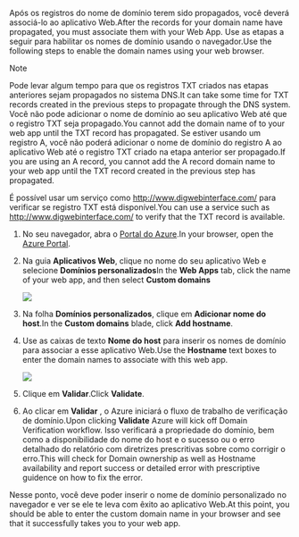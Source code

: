 <span data-ttu-id="0b48d-101">Após os registros do nome de domínio terem sido propagados, você deverá associá-lo ao aplicativo Web.</span><span class="sxs-lookup"><span data-stu-id="0b48d-101">After the records for your domain name have propagated, you must associate them with your Web App.</span></span> <span data-ttu-id="0b48d-102">Use as etapas a seguir para habilitar os nomes de domínio usando o navegador.</span><span class="sxs-lookup"><span data-stu-id="0b48d-102">Use the following steps to enable the domain names using your web browser.</span></span>

> [!NOTE]
> <span data-ttu-id="0b48d-103">Pode levar algum tempo para que os registros TXT criados nas etapas anteriores sejam propagados no sistema DNS.</span><span class="sxs-lookup"><span data-stu-id="0b48d-103">It can take some time for TXT records created in the previous steps to propagate through the DNS system.</span></span> <span data-ttu-id="0b48d-104">Você não pode adicionar o nome de domínio ao seu aplicativo Web até que o registro TXT seja propagado.</span><span class="sxs-lookup"><span data-stu-id="0b48d-104">You cannot add the domain name of to your web app until the TXT record has propagated.</span></span> <span data-ttu-id="0b48d-105">Se estiver usando um registro A, você não poderá adicionar o nome de domínio do registro A ao aplicativo Web até o registro TXT criado na etapa anterior ser propagado.</span><span class="sxs-lookup"><span data-stu-id="0b48d-105">If you are using an A record, you cannot add the A record domain name to your web app until the TXT record created in the previous step has propagated.</span></span>
> 
> <span data-ttu-id="0b48d-106">É possível usar um serviço como <a href="http://www.digwebinterface.com/">http://www.digwebinterface.com/</a> para verificar se registro TXT está disponível.</span><span class="sxs-lookup"><span data-stu-id="0b48d-106">You can use a service such as <a href="http://www.digwebinterface.com/">http://www.digwebinterface.com/</a> to verify that the TXT record is available.</span></span>
> 
> 

1. <span data-ttu-id="0b48d-107">No seu navegador, abra o [Portal do Azure](https://portal.azure.com).</span><span class="sxs-lookup"><span data-stu-id="0b48d-107">In your browser, open the [Azure Portal](https://portal.azure.com).</span></span>
2. <span data-ttu-id="0b48d-108">Na guia **Aplicativos Web**, clique no nome do seu aplicativo Web e selecione **Domínios personalizados**</span><span class="sxs-lookup"><span data-stu-id="0b48d-108">In the **Web Apps** tab, click the name of your web app, and then select **Custom domains**</span></span>
   
    ![](./media/custom-dns-web-site/dncmntask-cname-6.png)
3. <span data-ttu-id="0b48d-109">Na folha **Domínios personalizados**, clique em **Adicionar nome do host**.</span><span class="sxs-lookup"><span data-stu-id="0b48d-109">In the **Custom domains** blade, click **Add hostname**.</span></span>
4. <span data-ttu-id="0b48d-110">Use as caixas de texto **Nome do host** para inserir os nomes de domínio para associar a esse aplicativo Web.</span><span class="sxs-lookup"><span data-stu-id="0b48d-110">Use the **Hostname** text boxes to enter the domain names to associate with this web app.</span></span>
   
    ![](./media/custom-dns-web-site/add-custom-domain.png)
5. <span data-ttu-id="0b48d-111">Clique em **Validar**.</span><span class="sxs-lookup"><span data-stu-id="0b48d-111">Click **Validate**.</span></span>
6. <span data-ttu-id="0b48d-112">Ao clicar em **Validar** , o Azure iniciará o fluxo de trabalho de verificação de domínio.</span><span class="sxs-lookup"><span data-stu-id="0b48d-112">Upon clicking **Validate** Azure will kick off Domain Verification workflow.</span></span> <span data-ttu-id="0b48d-113">Isso verificará a propriedade do domínio, bem como a disponibilidade do nome do host e o sucesso ou o erro detalhado do relatório com diretrizes prescritivas sobre como corrigir o erro.</span><span class="sxs-lookup"><span data-stu-id="0b48d-113">This will check for Domain ownership as well as Hostname availability and report success or detailed error with prescriptive guidence on how to fix the error.</span></span>    

<span data-ttu-id="0b48d-114">Nesse ponto, você deve poder inserir o nome de domínio personalizado no navegador e ver se ele te leva com êxito ao aplicativo Web.</span><span class="sxs-lookup"><span data-stu-id="0b48d-114">At this point, you should be able to enter the custom domain name in your browser and see that it successfully takes you to your web app.</span></span>

